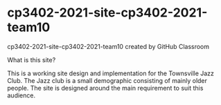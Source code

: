 # cp3402-2021-site-cp3402-2021-team10

cp3402-2021-site-cp3402-2021-team10 created by GitHub Classroom

What is this site?

This is a working site design and implementation for the Townsville Jazz Club. The Jazz club is a small demographic consisting of mainly older people. The site is designed around the main requirement to suit this audience.
